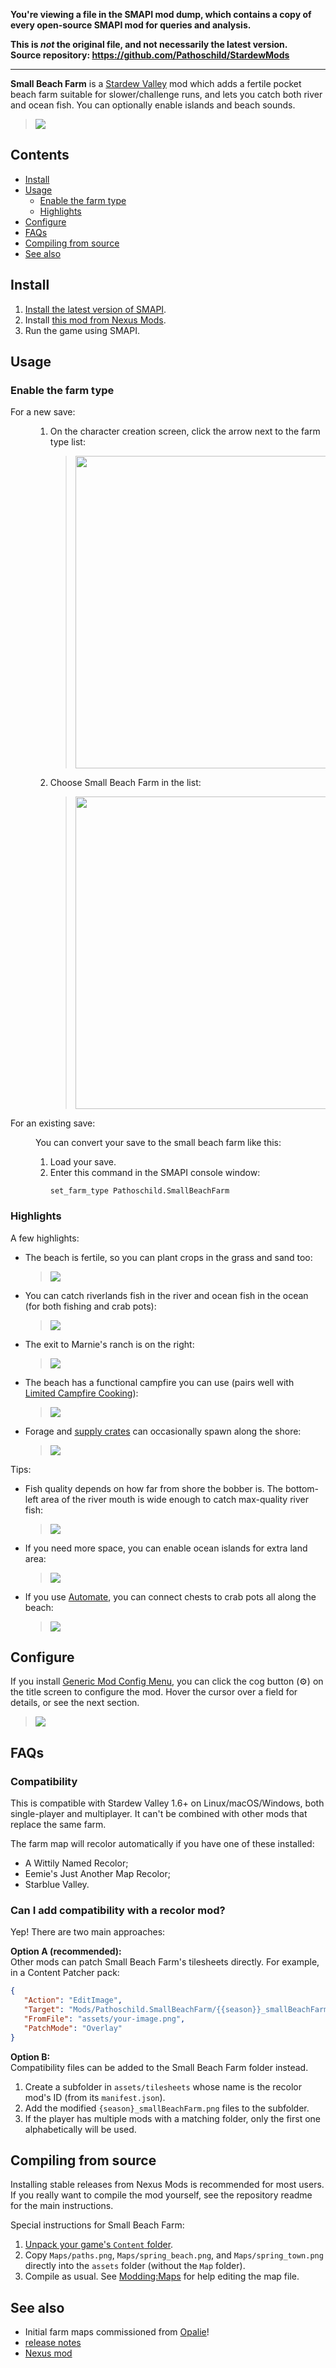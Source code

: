 **You're viewing a file in the SMAPI mod dump, which contains a copy of every open-source SMAPI mod
for queries and analysis.**

**This is _not_ the original file, and not necessarily the latest version.**  
**Source repository: https://github.com/Pathoschild/StardewMods**

----

**Small Beach Farm** is a [Stardew Valley](http://stardewvalley.net/) mod which adds a fertile
pocket beach farm suitable for slower/challenge runs, and lets you catch both river and ocean fish.
You can optionally enable islands and beach sounds.

> ![](screenshots/farm.png)

## Contents
* [Install](#install)
* [Usage](#usage)
  * [Enable the farm type](#enable-the-farm-type)
  * [Highlights](#highlights)
* [Configure](#configure)
* [FAQs](#faqs)
* [Compiling from source](#compiling-from-source)
* [See also](#see-also)

## Install
1. [Install the latest version of SMAPI](https://smapi.io/).
2. Install [this mod from Nexus Mods](http://www.nexusmods.com/stardewvalley/mods/3750).
3. Run the game using SMAPI.

## Usage
### Enable the farm type
<dl>
<dt>For a new save:</dt>
<dd>

1. On the character creation screen, click the arrow next to the farm type list:
   > <img src="screenshots/create-save-1.png" width="500" />
2. Choose Small Beach Farm in the list:
   > <img src="screenshots/create-save-2.png" width="500" />

</dd>

<dt>For an existing save:</dt>
<dd>

You can convert your save to the small beach farm like this:

1. Load your save.
2. Enter this command in the SMAPI console window:
   ```
   set_farm_type Pathoschild.SmallBeachFarm
   ```

</dd>
</dl>

### Highlights
A few highlights:

* The beach is fertile, so you can plant crops in the grass and sand too:  
  > ![](screenshots/tilled.png)
* You can catch riverlands fish in the river and ocean fish in the ocean (for both fishing and
  crab pots):
  > ![](screenshots/fish-areas.png)
* The exit to Marnie's ranch is on the right:
  > ![](screenshots/exits.png)
* The beach has a functional campfire you can use (pairs well with [Limited Campfire
  Cooking](https://www.nexusmods.com/stardewvalley/mods/4971)):  
  > ![](screenshots/campfire.gif)
* Forage and [supply crates](https://stardewvalleywiki.com/Supply_Crate) can occasionally spawn
  along the shore:
  > ![](screenshots/supply-crates.png)

Tips:

* Fish quality depends on how far from shore the bobber is. The bottom-left area of the river
  mouth is wide enough to catch max-quality river fish:
  > ![](screenshots/best-river-spot.png)
* If you need more space, you can enable ocean islands for extra land area:
  > ![](screenshots/farm-islands.png)
* If you use [Automate](https://www.nexusmods.com/stardewvalley/mods/1063), you can connect chests
  to crab pots all along the beach:
  > ![](screenshots/automate-crabpots.png)

## Configure
If you install [Generic Mod Config Menu][], you can click the cog button (⚙) on the title screen
to configure the mod. Hover the cursor over a field for details, or see the next section.

> ![](screenshots/generic-config-menu.png)

## FAQs
### Compatibility
This is compatible with Stardew Valley 1.6+ on Linux/macOS/Windows, both single-player and
multiplayer. It can't be combined with other mods that replace the same farm.

The farm map will recolor automatically if you have one of these installed:
* A Wittily Named Recolor;
* Eemie's Just Another Map Recolor;
* Starblue Valley.

### Can I add compatibility with a recolor mod?
Yep! There are two main approaches:

**Option A (recommended):**  
Other mods can patch Small Beach Farm's tilesheets directly. For example, in a Content Patcher pack:
```json
{
   "Action": "EditImage",
   "Target": "Mods/Pathoschild.SmallBeachFarm/{{season}}_smallBeachFarm",
   "FromFile": "assets/your-image.png",
   "PatchMode": "Overlay"
}
```

**Option B:**  
Compatibility files can be added to the Small Beach Farm folder instead.

1. Create a subfolder in `assets/tilesheets` whose name is the recolor mod's ID (from its
   `manifest.json`).
2. Add the modified `{season}_smallBeachFarm.png` files to the subfolder.
3. If the player has multiple mods with a matching folder, only the first one alphabetically will be
   used.

## Compiling from source
Installing stable releases from Nexus Mods is recommended for most users. If you really want to
compile the mod yourself, see the repository readme for the main instructions.

Special instructions for Small Beach Farm:

1. [Unpack your game's `Content` folder](https://stardewvalleywiki.com/Modding:Editing_XNB_files).
2. Copy `Maps/paths.png`, `Maps/spring_beach.png`, and `Maps/spring_town.png` directly into the `assets` folder (without the `Map` folder).
3. Compile as usual. See [Modding:Maps](https://stardewvalleywiki.com/Modding:Maps) for help editing the map file.

## See also
* Initial farm maps commissioned from [Opalie](https://www.nexusmods.com/stardewvalley/users/38947035)!
* [release notes](release-notes.md)
* [Nexus mod](http://www.nexusmods.com/stardewvalley/mods/3750)

[Generic Mod Config Menu]: https://www.nexusmods.com/stardewvalley/mods/5098
